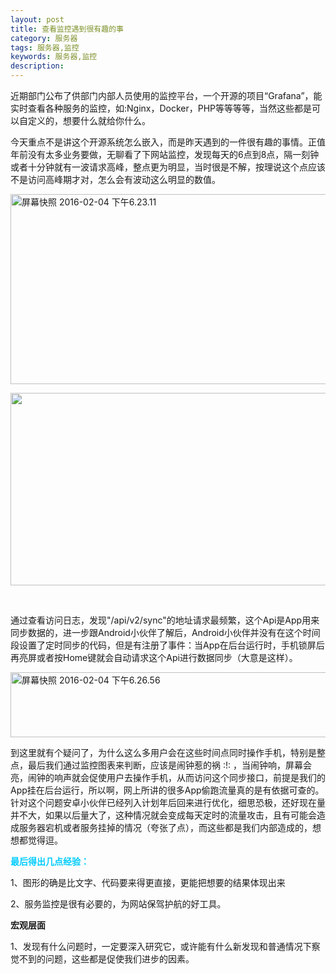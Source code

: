 ```yaml
---
layout: post
title: 查看监控遇到很有趣的事
category: 服务器
tags: 服务器,监控
keywords: 服务器,监控
description: 
---
```


近期部门公布了供部门内部人员使用的监控平台，一个开源的项目“Grafana”，能实时查看各种服务的监控，如:Nginx，Docker，PHP等等等等，当然这些都是可以自定义的，想要什么就给你什么。

今天重点不是讲这个开源系统怎么嵌入，而是昨天遇到的一件很有趣的事情。正值年前没有太多业务要做，无聊看了下网站监控，发现每天的6点到8点，隔一刻钟或者十分钟就有一波请求高峰，整点更为明显，当时很是不解，按理说这个点应该不是访问高峰期才对，怎么会有波动这么明显的数值。

[<img class="alignnone size-full wp-image-430" src="http://img.gitdc.com/blog/2016/02/屏幕快照-2016-02-04-下午6.23.11.png" alt="屏幕快照 2016-02-04 下午6.23.11" width="650" height="304" />][1]

[<img class="alignnone wp-image-436 size-full" src="http://img.gitdc.com/blog/2016/02/tmp021e1f47.png" alt="" width="632" height="308" />][2]

 

通过查看访问日志，发现"/api/v2/sync"的地址请求最频繁，这个Api是App用来同步数据的，进一步跟Android小伙伴了解后，Android小伙伴并没有在这个时间段设置了定时同步的代码，但是有注册了事件：当App在后台运行时，手机锁屏后再亮屏或者按Home键就会自动请求这个Api进行数据同步（大意是这样）。

[<img class="alignnone wp-image-432" src="http://img.gitdc.com/blog/2016/02/屏幕快照-2016-02-04-下午6.26.56-1024x152.png" alt="屏幕快照 2016-02-04 下午6.26.56" width="700" height="104" />][3]

到这里就有个疑问了，为什么这么多用户会在这些时间点同时操作手机，特别是整点，最后我们通过监控图表来判断，应该是闹钟惹的祸 :!: ，当闹钟响，屏幕会亮，闹钟的响声就会促使用户去操作手机，从而访问这个同步接口，前提是我们的App挂在后台运行，所以啊，网上所讲的很多App偷跑流量真的是有依据可查的。针对这个问题安卓小伙伴已经列入计划年后回来进行优化，细思恐极，还好现在量并不大，如果以后量大了，这种情况就会变成每天定时的流量攻击，且有可能会造成服务器宕机或者服务挂掉的情况（夸张了点），而这些都是我们内部造成的，想想都觉得逗。

**<span style="color: #00ccff;">最后得出几点经验：</span>**

1、图形的确是比文字、代码要来得更直接，更能把想要的结果体现出来

2、服务监控是很有必要的，为网站保驾护航的好工具。

**宏观层面**

1、发现有什么问题时，一定要深入研究它，或许能有什么新发现和普通情况下察觉不到的问题，这些都是促使我们进步的因素。


[1]: http://img.gitdc.com/blog/2016/02/屏幕快照-2016-02-04-下午6.23.11.png
[2]: http://img.gitdc.com/blog/2016/02/tmp021e1f47.png
[3]: http://img.gitdc.com/blog/2016/02/屏幕快照-2016-02-04-下午6.26.56-e1454640814967.png
